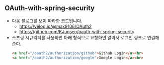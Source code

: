 ## OAuth-with-spring-security
- 다음 블로그를 보며 따라한 코드입니다.
  - https://velog.io/@max9106/OAuth2
  - https://github.com/KJunseo/oauth-with-spring-security
- 스프링 시큐리티를 사용하면 아래 형식으로 요청하면 알아서 로그인 링크로 연결해준다.
  ```html
  <a href="/oauth2/authorization/github">Github Login</a><br>
  <a href="/oauth2/authorization/google">Google Login</a><br>
  ```
